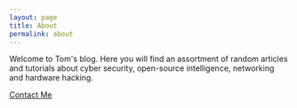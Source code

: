 ```yaml
---
layout: page
title: About
permalink: about
---
```


Welcome to Tom's blog. Here you will find an assortment of random articles and tutorials about cyber security, open-source intelligence, networking and hardware hacking.

<a href="mailto:tomjt@tutanota.com?subject=%5BBlog%20contact%5D">Contact Me</a>